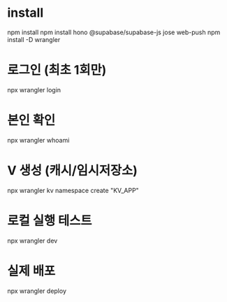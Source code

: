 # install
npm install
npm install hono @supabase/supabase-js jose web-push
npm install -D wrangler 



# 로그인 (최초 1회만)
npx wrangler login
# 본인 확인
npx wrangler whoami
# V 생성 (캐시/임시저장소)
npx wrangler kv namespace create "KV_APP"

# 로컬 실행 테스트
npx wrangler dev

# 실제 배포
npx wrangler deploy
